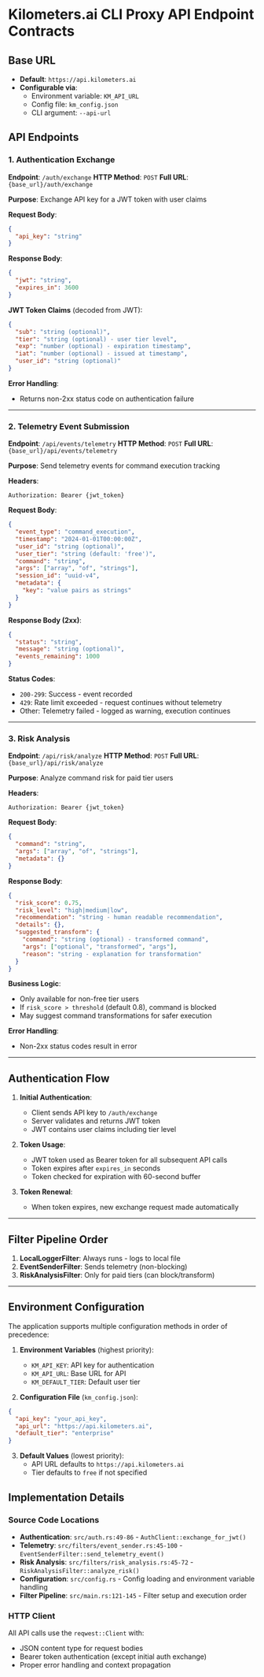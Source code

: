 # Kilometers.ai CLI Proxy API Endpoint Contracts

## Base URL
- **Default**: `https://api.kilometers.ai`
- **Configurable via**:
  - Environment variable: `KM_API_URL`
  - Config file: `km_config.json`
  - CLI argument: `--api-url`

## API Endpoints

### 1. Authentication Exchange

**Endpoint**: `/auth/exchange`
**HTTP Method**: `POST`
**Full URL**: `{base_url}/auth/exchange`

**Purpose**: Exchange API key for a JWT token with user claims

**Request Body**:
```json
{
  "api_key": "string"
}
```

**Response Body**:
```json
{
  "jwt": "string",
  "expires_in": 3600
}
```

**JWT Token Claims** (decoded from JWT):
```json
{
  "sub": "string (optional)",
  "tier": "string (optional) - user tier level",
  "exp": "number (optional) - expiration timestamp",
  "iat": "number (optional) - issued at timestamp",
  "user_id": "string (optional)"
}
```

**Error Handling**:
- Returns non-2xx status code on authentication failure

---

### 2. Telemetry Event Submission

**Endpoint**: `/api/events/telemetry`
**HTTP Method**: `POST`
**Full URL**: `{base_url}/api/events/telemetry`

**Purpose**: Send telemetry events for command execution tracking

**Headers**:
```
Authorization: Bearer {jwt_token}
```

**Request Body**:
```json
{
  "event_type": "command_execution",
  "timestamp": "2024-01-01T00:00:00Z",
  "user_id": "string (optional)",
  "user_tier": "string (default: 'free')",
  "command": "string",
  "args": ["array", "of", "strings"],
  "session_id": "uuid-v4",
  "metadata": {
    "key": "value pairs as strings"
  }
}
```

**Response Body (2xx)**:
```json
{
  "status": "string",
  "message": "string (optional)",
  "events_remaining": 1000
}
```

**Status Codes**:
- `200-299`: Success - event recorded
- `429`: Rate limit exceeded - request continues without telemetry
- Other: Telemetry failed - logged as warning, execution continues

---

### 3. Risk Analysis

**Endpoint**: `/api/risk/analyze`
**HTTP Method**: `POST`
**Full URL**: `{base_url}/api/risk/analyze`

**Purpose**: Analyze command risk for paid tier users

**Headers**:
```
Authorization: Bearer {jwt_token}
```

**Request Body**:
```json
{
  "command": "string",
  "args": ["array", "of", "strings"],
  "metadata": {}
}
```

**Response Body**:
```json
{
  "risk_score": 0.75,
  "risk_level": "high|medium|low",
  "recommendation": "string - human readable recommendation",
  "details": {},
  "suggested_transform": {
    "command": "string (optional) - transformed command",
    "args": ["optional", "transformed", "args"],
    "reason": "string - explanation for transformation"
  }
}
```

**Business Logic**:
- Only available for non-free tier users
- If `risk_score > threshold` (default 0.8), command is blocked
- May suggest command transformations for safer execution

**Error Handling**:
- Non-2xx status codes result in error

---

## Authentication Flow

1. **Initial Authentication**:
   - Client sends API key to `/auth/exchange`
   - Server validates and returns JWT token
   - JWT contains user claims including tier level

2. **Token Usage**:
   - JWT token used as Bearer token for all subsequent API calls
   - Token expires after `expires_in` seconds
   - Token checked for expiration with 60-second buffer

3. **Token Renewal**:
   - When token expires, new exchange request made automatically

---

## Filter Pipeline Order

1. **LocalLoggerFilter**: Always runs - logs to local file
2. **EventSenderFilter**: Sends telemetry (non-blocking)
3. **RiskAnalysisFilter**: Only for paid tiers (can block/transform)

---

## Environment Configuration

The application supports multiple configuration methods in order of precedence:

1. **Environment Variables** (highest priority):
   - `KM_API_KEY`: API key for authentication
   - `KM_API_URL`: Base URL for API
   - `KM_DEFAULT_TIER`: Default user tier

2. **Configuration File** (`km_config.json`):
```json
{
  "api_key": "your_api_key",
  "api_url": "https://api.kilometers.ai",
  "default_tier": "enterprise"
}
```

3. **Default Values** (lowest priority):
   - API URL defaults to `https://api.kilometers.ai`
   - Tier defaults to `free` if not specified

## Implementation Details

### Source Code Locations

- **Authentication**: `src/auth.rs:49-86` - `AuthClient::exchange_for_jwt()`
- **Telemetry**: `src/filters/event_sender.rs:45-100` - `EventSenderFilter::send_telemetry_event()`
- **Risk Analysis**: `src/filters/risk_analysis.rs:45-72` - `RiskAnalysisFilter::analyze_risk()`
- **Configuration**: `src/config.rs` - Config loading and environment variable handling
- **Filter Pipeline**: `src/main.rs:121-145` - Filter setup and execution order

### HTTP Client

All API calls use the `reqwest::Client` with:
- JSON content type for request bodies
- Bearer token authentication (except initial auth exchange)
- Proper error handling and context propagation
